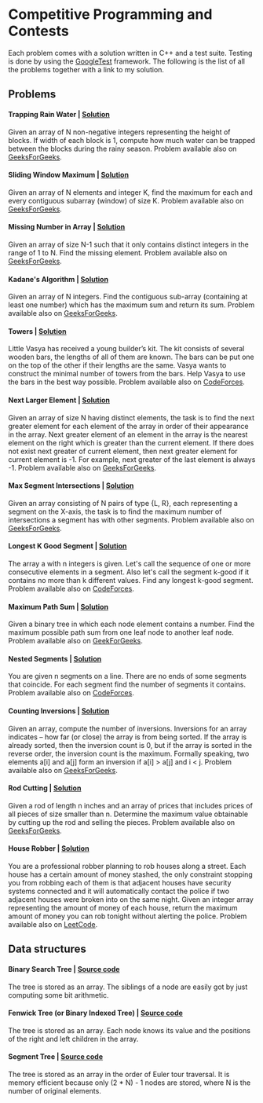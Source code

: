 # Competitive Programming and Contests

Each problem comes with a solution written in C++ and a test suite. Testing is done by using 
the [GoogleTest](https://github.com/google/googletest) framework. The following is the list 
of all the problems together with a link to my solution.

## Problems

#### Trapping Rain Water | [Solution](https://github.com/domferr/competitive-programming/tree/main/TrappingRainWater)
  
Given an array of N non-negative integers representing the height of blocks. If width of each block is 1, compute 
how much water can be trapped between the blocks during the rainy season. 
Problem available also on [GeeksForGeeks](http://practice.geeksforgeeks.org/problems/trapping-rain-water/0).

#### Sliding Window Maximum | [Solution](https://github.com/domferr/competitive-programming/tree/main/SlidingWindowMaximum)

Given an array of N elements and integer K, find the maximum for each and every contiguous subarray (window) of 
size K. Problem available also on [GeeksForGeeks](http://practice.geeksforgeeks.org/problems/maximum-of-all-subarrays-of-size-k/0).

#### Missing Number in Array | [Solution](https://github.com/domferr/competitive-programming/tree/main/MissingNumber)

Given an array of size N-1 such that it only contains distinct integers in the range of 1 to N. Find the missing
element. Problem available also on [GeeksForGeeks](http://practice.geeksforgeeks.org/problems/missing-number-in-array1416/1).

#### Kadane's Algorithm | [Solution](https://github.com/domferr/competitive-programming/tree/main/KadanesAlgorithm)

Given an array of N integers. Find the contiguous sub-array (containing at least one number) which has the maximum 
sum and return its sum. Problem available also on [GeeksForGeeks](http://practice.geeksforgeeks.org/problems/kadanes-algorithm-1587115620/1).

#### Towers | [Solution](https://github.com/domferr/competitive-programming/tree/main/Towers)

Little Vasya has received a young builder’s kit. The kit consists of several wooden bars, the lengths of all of them 
are known. The bars can be put one on the top of the other if their lengths are the same. Vasya wants to construct the 
minimal number of towers from the bars. Help Vasya to use the bars in the best way possible. Problem available 
also on [CodeForces](http://codeforces.com/problemset/problem/37/A?locale=en).

#### Next Larger Element | [Solution](https://github.com/domferr/competitive-programming/tree/main/NextLargerElement)

Given an array of size N having distinct elements, the task is to find the next greater element for each element 
of the array in order of their appearance in the array. Next greater element of an element in the array is the nearest 
element on the right which is greater than the current element. If there does not exist next greater of current element, 
then next greater element for current element is -1. For example, next greater of the last element is always -1. 
Problem available also on [GeeksForGeeks](http://practice.geeksforgeeks.org/problems/next-larger-element-1587115620/1).

#### Max Segment Intersections | [Solution](https://github.com/domferr/competitive-programming/tree/main/MaxSegmentIntersections)

Given an array consisting of N pairs of type {L, R}, each representing a segment on the X-axis, the task is to 
find the maximum number of intersections a segment has with other segments. Problem available also 
on [GeeksForGeeks](https://www.geeksforgeeks.org/maximum-number-of-intersections-possible-for-any-of-the-n-given-segments/).

#### Longest K Good Segment | [Solution](https://github.com/domferr/competitive-programming/tree/main/LongestKGoodSegment)

The array a with n integers is given. Let's call the sequence of one or more consecutive elements in a segment. 
Also let's call the segment k-good if it contains no more than k different values. Find any longest k-good segment. 
Problem available also on [CodeForces](https://codeforces.com/contest/616/problem/D?locale=en).

#### Maximum Path Sum | [Solution](https://github.com/domferr/competitive-programming/tree/main/MaximumPathSum)

Given a binary tree in which each node element contains a number. Find the maximum possible path sum from one leaf node
to another leaf node. Problem available also on [GeekForGeeks](http://practice.geeksforgeeks.org/problems/maximum-path-sum/1).

#### Nested Segments | [Solution](https://github.com/domferr/competitive-programming/tree/main/NestedSegments)

You are given n segments on a line. There are no ends of some segments that coincide. For each segment find the number 
of segments it contains. Problem available also on [CodeForces](https://codeforces.com/problemset/problem/652/D?locale=en).

#### Counting Inversions | [Solution](https://github.com/domferr/competitive-programming/tree/main/CountingInversions)

Given an array, compute the number of inversions. Inversions for an array indicates – how far (or close) the array is
from being sorted. If the array is already sorted, then the inversion count is 0, but if the array is sorted in
the reverse order, the inversion count is the maximum. Formally speaking, two elements a[i] and a[j] form an inversion
if a[i] > a[j] and i < j. Problem available also on [GeeksForGeeks](https://www.geeksforgeeks.org/counting-inversions/).

#### Rod Cutting | [Solution](https://github.com/domferr/competitive-programming/tree/main/RodCutting)

Given a rod of length n inches and an array of prices that includes prices of all pieces of size smaller than n.
Determine the maximum value obtainable by cutting up the rod and selling the pieces. Problem available also
on [GeeksForGeeks](https://www.geeksforgeeks.org/cutting-a-rod-dp-13/).

#### House Robber | [Solution](https://github.com/domferr/competitive-programming/tree/main/HouseRobber)

You are a professional robber planning to rob houses along a street. Each house has a certain amount of money stashed, 
the only constraint stopping you from robbing each of them is that adjacent houses have security systems connected and 
it will automatically contact the police if two adjacent houses were broken into on the same night. Given an integer 
array representing the amount of money of each house, return the maximum amount of money you can rob tonight without 
alerting the police. Problem available also on [LeetCode](https://leetcode.com/problems/house-robber/).

## Data structures

#### Binary Search Tree | [Source code](https://github.com/domferr/competitive-programming/tree/main/BinarySearchTree)

The tree is stored as an array. The siblings of a node are easily got by just computing some bit arithmetic.

#### Fenwick Tree (or Binary Indexed Tree) | [Source code](https://github.com/domferr/competitive-programming/tree/main/FenwickTree)

The tree is stored as an array. Each node knows its value and the positions of the right and left children in the
array.

#### Segment Tree | [Source code](https://github.com/domferr/competitive-programming/tree/main/SegmentTree)

The tree is stored as an array in the order of Euler tour traversal. It is memory efficient because only (2 * N) - 1 
nodes are stored, where N is the number of original elements.
